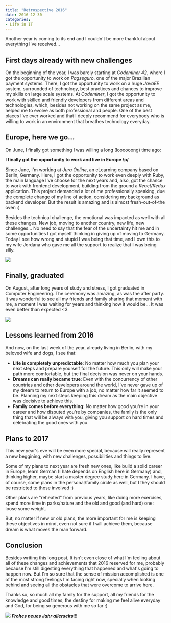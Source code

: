 ```yaml
---
title: "Retrospective 2016"
date: 2016-12-30
categories:
- Life in IT
---
```

Another year is coming to its end and I couldn't be more thankful about everything I've received...

## First days already with new challenges

On the beginning of the year, I was barely starting at *Codeminer 42*, where I got the opportunity to work on *Pagseguro*, one of the
major Brazilian payment systems. There, I got the opportunity to work on a huge *JavaEE* system, surrounded of technology, best
practices and chances to improve my skills on large scale systems. At *Codeminer*, I got the opportunity to work with skilled
and friendly developers from different areas and technologies, which, besides not working on the same project as me, helped
me to evolve as both professional and people. One of the best places I've ever worked and that I deeply recommend for everybody
who is willing to work in an environment that breathes technology everyday.

## Europe, here we go...

On June, I finally got something I was willing a long (loooooong) time ago:

**I finally got the opportunity to work and live in Europe \o/**

Since June, I'm working at *Jura Online*, an eLearning company based on Berlin, Germany. Here, I got the opportunity to work even deeply
with Ruby, the main language I've choose for the next years and, also, got the chance to work with frontend development, building from
the ground a *React/Redux* application. This project demanded a lot of me professionally speaking, due the complete change of my line of action,
considering my background as backend developer. But the result is amazing and is almost fresh-out-of-the oven :)

Besides the technical challenge, the emotional was impacted as well with all these changes. New job, moving to another country, new life,
new challenges... No need to say that the fear of the uncertainty hit me and in some opportunities I got myself thinking in giving up of
moving to Germany. Today I see how wrong and stupid I was being that time, and I own this to my wife Jordana who gave me all the support
to realize that I was being silly.

![][bag-photo]

## Finally, graduated

On August, after long years of study and stress, I got graduated in Computer Engineering. The ceremony was amazing, as was the after party.
It was wonderful to see all my friends and family sharing that moment with me, a moment I was waiting for years and thinking how
it would be... It was even better than expected <3

![][graduation-photo]

## Lessons learned from 2016

And now, on the last week of the year, already living in Berlin, with my beloved wife and dogs, I see that:

- **Life is completely unpredictable**: No matter how much you plan your next steps and prepare yourself for the future. This only will make your path more comfortable,
but the final decision was never on your hands.
- **Dreams can really became true**: Even with the concurrency of other countries and other developers around the world, I've never gave up of my dream to return to
Europe with a job, no matter how far it seemed to be. Planning my next steps keeping this dream as the main objective was decisive to achieve this.
- **Family comes before everything**: No matter how good you're in your career and how disputed you're by companies, the family is the only thing that will be always with you,
giving you support on hard times and celebrating the good ones with you.

## Plans to 2017

This new year's eve will be even more special, because will really represent a new beggining, with new challenges, possibilities and things to live.

Some of my plans to next year are fresh new ones, like build a solid career in Europe, learn German (I hate depends on English here in Germany) and, thinking higher, maybe
start a master degree study here in Germany. I have, of course, some plans in the personal/family circle as well, but I they should be restricted to those involved :)

Other plans are "reheated" from previous years, like doing more exercises, spend more time in parks/nature and the old and good (and hard) one: loose some weight.

But, no matter if new or old plans, the more important for me is keeping these objectives in mind, even not sure if I will achieve them, because dream is what moves the man forward.

## Conclusion

Besides writing this long post, It isn't even close of what I'm feeling about all of these changes and achievements that 2016 reserved for me, probably because I'm still
digesting everything that happened and what's going to happen now. But I'm so sure that the sense of mission accomplished is one of the most strong feelings
I'm facing right now, specially when looking behind and seeing all the obstacles that were overcome to arrive here.

Thanks so, so much all my family for the support, all my friends for the knowledge and good times, the destiny for making me feel alive everyday and God,
for being so generous with me so far :)

![][frohes-neues-jahr]
***Frohes neues Jahr allerseits***!!!

[graduation-photo]: {{site.url}}/assets/images/posts_images/graduation.jpg
[bag-photo]: {{site.url}}/assets/images/posts_images/bag.jpg
[frohes-neues-jahr]: {{site.url}}/assets/images/posts_images/frohes-neues-jahr-deutsch.jpg
